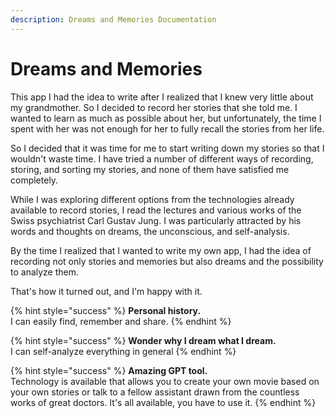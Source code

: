 ```yaml
---
description: Dreams and Memories Documentation
---
```


# Dreams and Memories

This app I had the idea to write after I realized that I knew very little about my grandmother. So I decided to record her stories that she told me. I wanted to learn as much as possible about her, but unfortunately, the time I spent with her was not enough for her to fully recall the stories from her life.

So I decided that it was time for me to start writing down my stories so that I wouldn't waste time. I have tried a number of different ways of recording, storing, and sorting my stories, and none of them have satisfied me completely.

While I was exploring different options from the technologies already available to record stories, I read the lectures and various works of the Swiss psychiatrist Carl Gustav Jung. I was particularly attracted by his words and thoughts on dreams, the unconscious, and self-analysis.

By the time I realized that I wanted to write my own app, I had the idea of recording not only stories and memories but also dreams and the possibility to analyze them.

That's how it turned out, and I'm happy with it.

{% hint style="success" %}
**Personal history.**  \
I can easily find, remember and share.
{% endhint %}

{% hint style="success" %}
**Wonder why I dream what I dream.** \
I can self-analyze everything in general
{% endhint %}

{% hint style="success" %}
**Amazing GPT tool.** \
Technology is available that allows you to create your own movie based on your own stories or talk to a fellow assistant drawn from the countless works of great doctors. It's all available, you have to use it.
{% endhint %}
